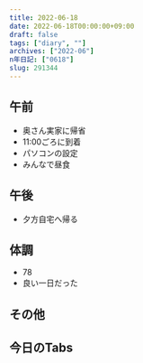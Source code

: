 ```yaml
---
title: 2022-06-18
date: 2022-06-18T00:00:00+09:00
draft: false
tags: ["diary", ""]
archives: ["2022-06"]
n年日記: ["0618"]
slug: 291344
---
```

## 午前
- 奥さん実家に帰省
- 11:00ごろに到着
- パソコンの設定
- みんなで昼食
## 午後
- 夕方自宅へ帰る
## 体調
- 78
- 良い一日だった
## その他
## 今日のTabs